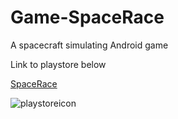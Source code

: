 # Game-SpaceRace
A spacecraft simulating Android game

Link to playstore below

[SpaceRace](https://play.google.com/store/apps/details?id=com.DefaultCompany.SpaceRace)






![playstoreicon](/storage/emulated/0/Pictures/_959c47ab-a1ff-4074-9c9b-b147939eaad0~2.jpeg)

